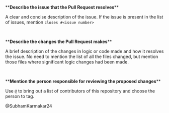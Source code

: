 <!-- MAKE SURE THAT THE PULL REQUEST IS TO THE DEV BRANCH AND NOT THE MAIN BRANCH -->
<!-- ANY PULL REQUEST TO MAIN BRANCH WOULD NOT BE MERGED UNLESS THE CHANGES HAVE BEEN TESTED IN THE DEV BRANCH -->
<!-- YOU WILL HAVE TO MAKE ANOTHER PULL REQUEST TO THE DEV BRANCH IF YOU MAKE THE PULL REQUEST TO THE MAIN BRANCH -->
\*\***Describe the issue that the Pull Request resolves**\*\*

A clear and concise description of the issue. If the issue is present in the list of issues, mention `closes #<issue number>`

<br />

\*\***Describe the changes the Pull Request makes**\*\*

A brief description of the changes in logic or code made and how it resolves the issue. No need to mention the list of all the files changed, but mention those files where significant logic changes had been made.

<br />

\*\***Mention the person responsible for reviewing the proposed changes**\*\*

Use `@` to bring out a list of contributors of this repository and choose the person to tag.

@SubhamKarmakar24
